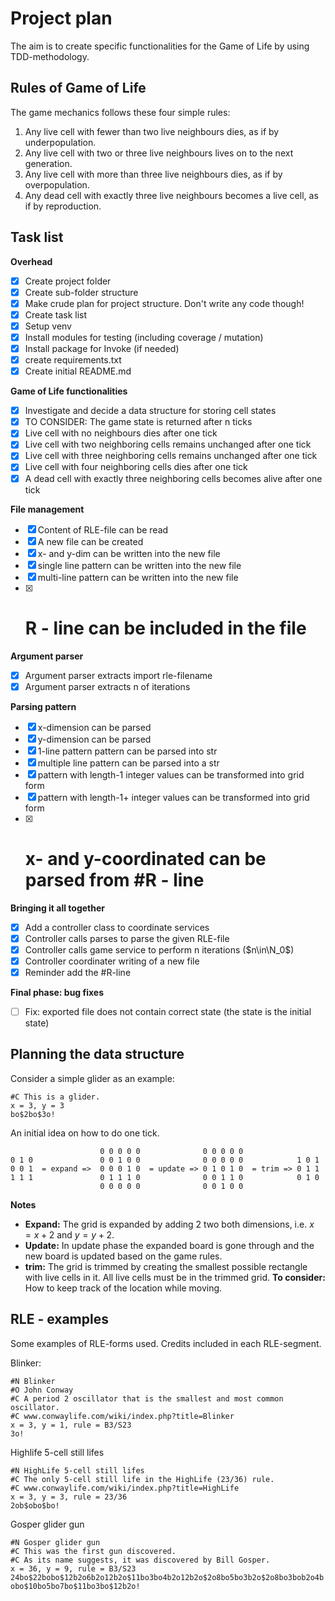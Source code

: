 # Project plan

The aim is to create specific functionalities for the Game of Life by using TDD-methodology.

## Rules of Game of Life

The game mechanics follows these four simple rules:

1. Any live cell with fewer than two live neighbours dies, as if by underpopulation.
2. Any live cell with two or three live neighbours lives on to the next generation.
3. Any live cell with more than three live neighbours dies, as if by overpopulation.
4. Any dead cell with exactly three live neighbours becomes a live cell, as if by reproduction.

## Task list

**Overhead**

- [x] Create project folder
- [x] Create sub-folder structure
- [x] Make crude plan for project structure. Don't write any code though!
- [x] Create task list
- [x] Setup venv
- [x] Install modules for testing (including coverage / mutation)
- [x] Install package for Invoke (if needed)
- [x] create requirements.txt
- [x] Create initial README.md

**Game of Life functionalities**

- [x] Investigate and decide a data structure for storing cell states
- [x] TO CONSIDER: The game state is returned after n ticks
- [x] Live cell with no neighbours dies after one tick
- [x] Live cell with two neighboring cells remains unchanged after one tick
- [x] Live cell with three neighboring cells remains unchanged after one tick
- [x] Live cell with four neighboring cells dies after one tick
- [x] A dead cell with exactly three neighboring cells becomes alive after one tick

**File management**

- [x] Content of RLE-file can be read
- [x] A new file can be created
- [x] x- and y-dim can be written into the new file
- [x] single line pattern can be written into the new file
- [x] multi-line pattern can be written into the new file
- [x] # R - line can be included in the file

**Argument parser**

- [x] Argument parser extracts import rle-filename
- [x] Argument parser extracts n of iterations

**Parsing pattern**

- [x] x-dimension can be parsed
- [x] y-dimension can be parsed
- [x] 1-line pattern pattern can be parsed into str
- [x] multiple line pattern can be parsed into a str
- [x] pattern with length-1 integer values can be transformed into grid form
- [x] pattern with length-1+ integer values can be transformed into grid form
- [x] # x- and y-coordinated can be parsed from #R - line

**Bringing it all together**

- [x] Add a controller class to coordinate services
- [x] Controller calls parses to parse the given RLE-file
- [x] Controller calls game service to perform n iterations ($n\in\N_0$)
- [x] Controller coordinater writing of a new file
- [x] Reminder add the #R-line

**Final phase: bug fixes**

- [ ] Fix: exported file does not contain correct state (the state is the initial state)

## Planning the data structure

Consider a simple glider as an example:

```
#C This is a glider.
x = 3, y = 3
bo$2bo$3o!
```

An initial idea on how to do one tick.

```
                    0 0 0 0 0              0 0 0 0 0
0 1 0               0 0 1 0 0              0 0 0 0 0            1 0 1
0 0 1  = expand =>  0 0 0 1 0  = update => 0 1 0 1 0  = trim => 0 1 1
1 1 1               0 1 1 1 0              0 0 1 1 0            0 1 0
                    0 0 0 0 0              0 0 1 0 0
```

**Notes**

- **Expand:** The grid is expanded by adding 2 two both dimensions, i.e. $x = x + 2$ and $y = y + 2$.
- **Update:** In update phase the expanded board is gone through and the new board is updated based on the game rules.
- **trim:** The grid is trimmed by creating the smallest possible rectangle with live cells in it. All live cells must be in the trimmed grid. **To consider:** How to keep track of the location while moving.

## RLE - examples

Some examples of RLE-forms used. Credits included in each RLE-segment.

Blinker:

```
#N Blinker
#O John Conway
#C A period 2 oscillator that is the smallest and most common oscillator.
#C www.conwaylife.com/wiki/index.php?title=Blinker
x = 3, y = 1, rule = B3/S23
3o!
```

Highlife 5-cell still lifes

```
#N HighLife 5-cell still lifes
#C The only 5-cell still life in the HighLife (23/36) rule.
#C www.conwaylife.com/wiki/index.php?title=HighLife
x = 3, y = 3, rule = 23/36
2ob$obo$bo!
```

Gosper glider gun

```
#N Gosper glider gun
#C This was the first gun discovered.
#C As its name suggests, it was discovered by Bill Gosper.
x = 36, y = 9, rule = B3/S23
24bo$22bobo$12b2o6b2o12b2o$11bo3bo4b2o12b2o$2o8bo5bo3b2o$2o8bo3bob2o4b
obo$10bo5bo7bo$11bo3bo$12b2o!
```
